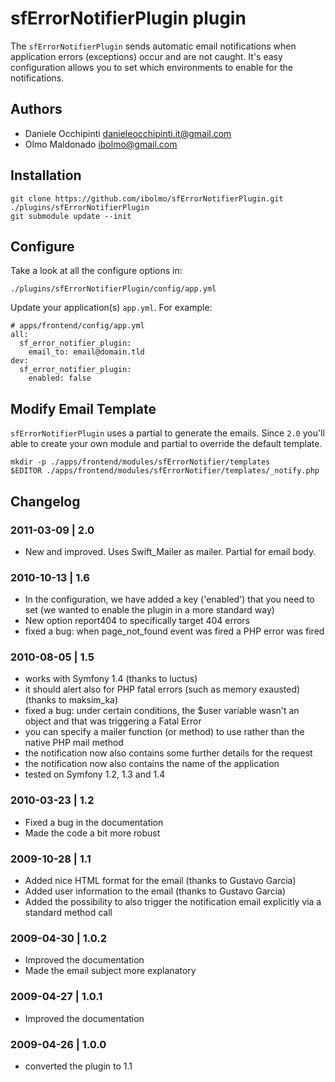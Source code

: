 sfErrorNotifierPlugin plugin
============================

The `sfErrorNotifierPlugin` sends automatic email notifications when application errors (exceptions) occur and are not caught. It's easy configuration allows you to set which environments to enable for the notifications.

Authors
-------
 
* Daniele Occhipinti <danieleocchipinti.it@gmail.com>
* Olmo Maldonado <ibolmo@gmail.com>

Installation
------------

	git clone https://github.com/ibolmo/sfErrorNotifierPlugin.git ./plugins/sfErrorNotifierPlugin
	git submodule update --init

Configure
---------

Take a look at all the configure options in:

	./plugins/sfErrorNotifierPlugin/config/app.yml

Update your application(s) `app.yml`. For example:

	# apps/frontend/config/app.yml
	all:
	  sf_error_notifier_plugin:
	    email_to: email@domain.tld
	dev:
	  sf_error_notifier_plugin:
	    enabled: false
			
Modify Email Template
---------------------

`sfErrorNotifierPlugin` uses a partial to generate the emails. Since `2.0` you'll able to create your own module and partial to override the default template.

	mkdir -p ./apps/frontend/modules/sfErrorNotifier/templates
	$EDITOR ./apps/frontend/modules/sfErrorNotifier/templates/_notify.php


Changelog
---------

### 2011-03-09 | 2.0
* New and improved. Uses Swift_Mailer as mailer. Partial for email body.

### 2010-10-13 | 1.6
* In the configuration, we have added a key ('enabled') that you need to set (we wanted to enable the plugin in a more standard way)
* New option report404 to specifically target 404 errors
* fixed a bug: when page_not_found event was fired a PHP error was fired

### 2010-08-05 | 1.5
* works with Symfony 1.4 (thanks to luctus)
* it should alert also for PHP fatal errors (such as memory exausted) (thanks to maksim_ka)
* fixed a bug: under certain conditions, the $user variable wasn't an object and that was triggering a Fatal Error
* you can specify a mailer function (or method) to use rather than the native PHP mail method
* the notification now also contains some further details for the request
* the notification now also contains the name of the application
* tested on Symfony 1.2, 1.3 and 1.4

### 2010-03-23 | 1.2
* Fixed a bug in the documentation
* Made the code a bit more robust

### 2009-10-28 | 1.1
* Added nice HTML format for the email (thanks to Gustavo Garcia)
* Added user information to the email (thanks to Gustavo Garcia)
* Added the possibility to also trigger the notification email explicitly via a standard method call 

### 2009-04-30 | 1.0.2
* Improved the documentation
* Made the email subject more explanatory

### 2009-04-27 | 1.0.1
* Improved the documentation

### 2009-04-26 | 1.0.0
* converted the plugin to 1.1
